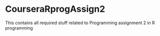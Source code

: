 # CourseraRprogAssign2
This contains all required stuff related to Programming assignment 2 in R programming
